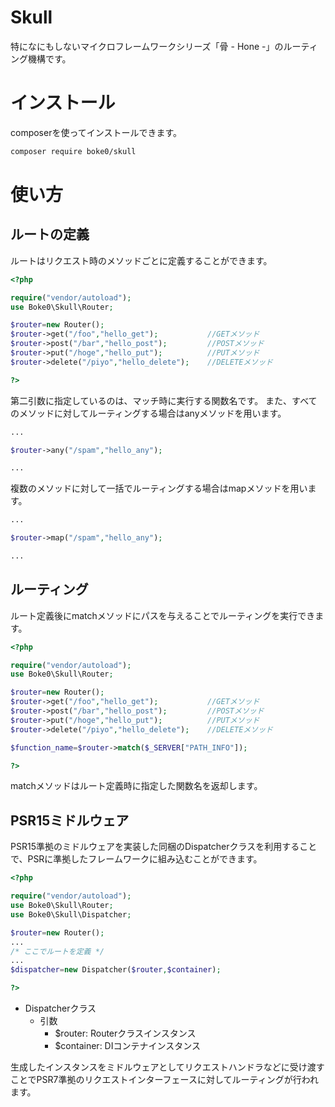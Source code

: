 Skull
===

特になにもしないマイクロフレームワークシリーズ「骨 - Hone -」のルーティング機構です。

# インストール

composerを使ってインストールできます。

```bash
composer require boke0/skull
```

# 使い方

## ルートの定義

ルートはリクエスト時のメソッドごとに定義することができます。

```PHP
<?php

require("vendor/autoload");
use Boke0\Skull\Router;

$router=new Router();
$router->get("/foo","hello_get");           //GETメソッド
$router->post("/bar","hello_post");         //POSTメソッド
$router->put("/hoge","hello_put");          //PUTメソッド
$router->delete("/piyo","hello_delete");    //DELETEメソッド

?>
```

第二引数に指定しているのは、マッチ時に実行する関数名です。
また、すべてのメソッドに対してルーティングする場合はanyメソッドを用います。

```PHP
...

$router->any("/spam","hello_any");

...
```

複数のメソッドに対して一括でルーティングする場合はmapメソッドを用います。

```PHP
...

$router->map("/spam","hello_any");

...
```

## ルーティング

ルート定義後にmatchメソッドにパスを与えることでルーティングを実行できます。

```PHP
<?php

require("vendor/autoload");
use Boke0\Skull\Router;

$router=new Router();
$router->get("/foo","hello_get");           //GETメソッド
$router->post("/bar","hello_post");         //POSTメソッド
$router->put("/hoge","hello_put");          //PUTメソッド
$router->delete("/piyo","hello_delete");    //DELETEメソッド

$function_name=$router->match($_SERVER["PATH_INFO"]);

?>
```

matchメソッドはルート定義時に指定した関数名を返却します。

## PSR15ミドルウェア

PSR15準拠のミドルウェアを実装した同梱のDispatcherクラスを利用することで、PSRに準拠したフレームワークに組み込むことができます。

```PHP
<?php

require("vendor/autoload");
use Boke0\Skull\Router;
use Boke0\Skull\Dispatcher;

$router=new Router();
...
/* ここでルートを定義 */
...
$dispatcher=new Dispatcher($router,$container);

?>
```

+ Dispatcherクラス
    + 引数
        + $router: Routerクラスインスタンス
        + $container: DIコンテナインスタンス

生成したインスタンスをミドルウェアとしてリクエストハンドラなどに受け渡すことでPSR7準拠のリクエストインターフェースに対してルーティングが行われます。
